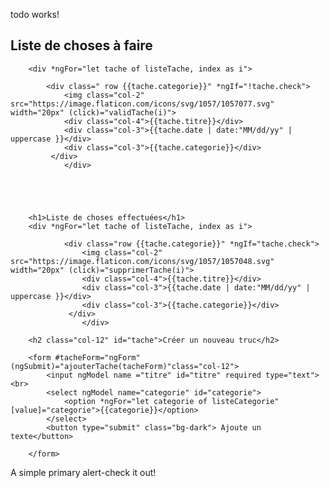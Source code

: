 <p>todo works!</p>
<section class="container-fluid">
    <div class="container">
        <h1>Liste de choses à faire</h1>

        <div *ngFor="let tache of listeTache, index as i">

            <div class=" row {{tache.categorie}}" *ngIf="!tache.check">
                <img class="col-2" src="https://image.flaticon.com/icons/svg/1057/1057077.svg" width="20px" (click)="validTache(i)">
                <div class="col-4">{{tache.titre}}</div>
                <div class="col-3">{{tache.date | date:"MM/dd/yy" | uppercase }}</div>
                <div class="col-3">{{tache.categorie}}</div> 
             </div>
                </div>





        <h1>Liste de choses effectuées</h1>
        <div *ngFor="let tache of listeTache, index as i">

                <div class="row {{tache.categorie}}" *ngIf="tache.check">
                    <img class="col-2" src="https://image.flaticon.com/icons/svg/1057/1057048.svg" width="20px" (click)="supprimerTache(i)">
                    <div class="col-4">{{tache.titre}}</div>
                    <div class="col-3">{{tache.date | date:"MM/dd/yy" | uppercase }}</div>
                    <div class="col-3">{{tache.categorie}}</div> 
                 </div>
                    </div>

        <h2 class="col-12" id="tache">Créer un nouveau truc</h2>

        <form #tacheForm="ngForm" (ngSubmit)="ajouterTache(tacheForm)"class="col-12">
            <input ngModel name ="titre" id="titre" required type="text"><br>
            <select ngModel name="categorie" id="categorie">
                <option *ngFor="let categorie of listeCategorie" [value]="categorie">{{categorie}}</option>
            </select>
            <button type="submit" class="bg-dark"> Ajoute un texte</button>

        </form>


<div class="alert alert-primary" role="alert">
    A simple primary alert-check it out!
</div>
    </div>
</section>
